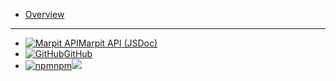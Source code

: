 - [Overview](/)

---

- [![Marpit API](https://icongr.am/material/open-in-new.svg?size=24&color=808080)Marpit API (JSDoc)](https://marpit-api.marp.app/)
- [![GitHub](https://icongr.am/material/github-circle.svg?size=24&color=808080)GitHub](https://github.com/marp-team/marpit)
- [![npm](https://icongr.am/material/npm.svg?size=24&color=808080)npm![](https://img.shields.io/npm/v/@marp-team/marpit.svg?style=flat-square&label=%20&colorA=transparent&colorB=888)](https://www.npmjs.com/package/@marp-team/marpit)
